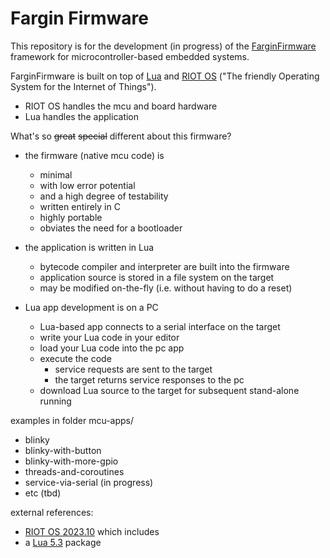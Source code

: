 # Fargin Firmware

This repository is for the development (in progress) of the
[FarginFirmware](http://www.farginFirmware.com) framework
for microcontroller-based embedded systems.

FarginFirmware is built on top of [Lua](http://www.lua.org) and
[RIOT OS](http://www.riot-os.org) ("The friendly Operating System for the Internet of Things").

- RIOT OS handles the mcu and board hardware
- Lua handles the application

What's so ~~great~~ ~~special~~ different about this firmware?

- the firmware (native mcu code) is
  - minimal
  - with low error potential
  - and a high degree of testability
  - written entirely in C
  - highly portable
  - obviates the need for a bootloader

- the application is written in Lua
  - bytecode compiler and interpreter are built into the firmware
  - application source is stored in a file system on the target
  - may be modified on-the-fly (i.e. without having to do a reset)

- Lua app development is on a PC
  - Lua-based app connects to a serial interface on the target
  - write your Lua code in your editor
  - load your Lua code into the pc app
  - execute the code
    - service requests are sent to the target
    - the target returns service responses to the pc
  - download Lua source to the target for subsequent stand-alone running


examples in folder mcu-apps/
- blinky
- blinky-with-button
- blinky-with-more-gpio
- threads-and-coroutines
- service-via-serial (in progress)
- etc (tbd)

external references:
- [RIOT OS 2023.10](https://github.com/RIOT-OS/RIOT/tree/2023.10-branch) which includes
- a [Lua 5.3](https://www.lua.org/versions.html#5.3) package


